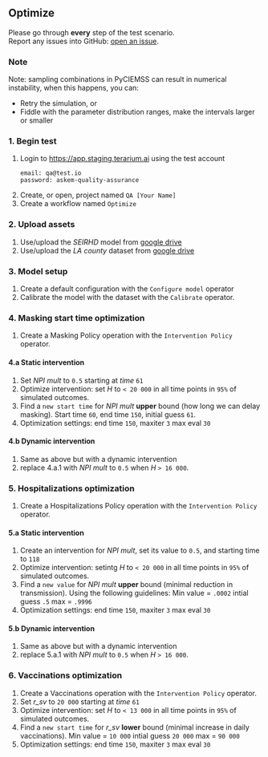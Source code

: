## Optimize
Please go through __every__ step of the test scenario.\
Report any issues into GitHub: [open an issue](https://github.com/DARPA-ASKEM/terarium/issues/new?assignees=&labels=bug%2C+Q%26A&template=qa-issue.md&title=%5BBUG%5D%3A+).

### Note
Note: sampling combinations in PyCIEMSS can result in numerical instability, when this happens, you can:
- Retry the simulation, or
- Fiddle with the parameter distribution ranges, make the intervals larger or smaller

### 1. Begin test
1. Login to https://app.staging.terarium.ai using the test account
    ```
    email: qa@test.io
    password: askem-quality-assurance
    ```
2. Create, or open, project named `QA [Your Name]`
3. Create a workflow named `Optimize`

### 2. Upload assets
1. Use/upload the _SEIRHD_ model from [google drive]([https://drive.google.com/drive/folders/1bllvuKt6ZA1vc36AW3Xet4y6ZAnwnaVN](https://drive.google.com/file/d/1wCZl0NCjN6jZeoEy5UNVbElW8a4xQHXw/view?usp=drive_link))
2. Use/upload the _LA county_ dataset from [google drive]([https://drive.google.com/drive/folders/1bllvuKt6ZA1vc36AW3Xet4y6ZAnwnaVN](https://drive.google.com/file/d/1gW-q-N_pLOAUp151NyPAuXNL1WTBRDak/view?usp=drive_link))

### 3. Model setup
1. Create a default configuration with the `Configure model` operator
2. Calibrate the model with the dataset with the `Calibrate` operator.

### 4. Masking start time optimization
1. Create a Masking Policy operation with the `Intervention Policy` operator.

#### 4.a Static intervention
1. Set _NPI mult_ to `0.5` starting at _time_ `61` 
2. Optimize intervention: set _H_ to `< 20 000` in all time points in `95%` of simulated outcomes. 
3. Find a `new start time` for _NPI mult_ **upper** bound (how long we can delay masking). Start time `60`, end time `150`, initial guess `61`. 
4. Optimization settings: end time `150`, maxiter `3` max eval `30`

#### 4.b Dynamic intervention
1. Same as above but with a dynamic intervention 
2. replace 4.a.1 with _NPI mult_ to `0.5` when _H_ `> 16 000`.

### 5. Hospitalizations optimization
1. Create a Hospitalizations Policy operation with the `Intervention Policy` operator.

#### 5.a Static intervention
1. Create an intervention for _NPI mult_, set its value to `0.5`, and starting time to `118`
2. Optimize intervention: setintg _H_ to `< 20 000` in all time points in `95%` of simulated outcomes.
3. Find a `new value` for _NPI mult_ **upper** bound (minimal reduction in transmission). Using the following guidelines: Min value = `.0002` intial guess `.5` max = `.9996`
4. Optimization settings: end time `150`, maxiter `3` max eval `30`

#### 5.b Dynamic intervention
1. Same as above but with a dynamic intervention
2. replace 5.a.1 with _NPI mult_ to `0.5` when _H_ `> 16 000`.

### 6. Vaccinations optimization
1. Create a Vaccinations operation with the `Intervention Policy` operator.
2. Set _r_sv_ to `20 000` starting at _time_ `61`
3. Optimize intervention: set _H_ to `< 13 000` in all time points in `95%` of simulated outcomes.
4. Find a `new start time` for _r_sv_ **lower** bound (minimal increase in daily vaccinations). Min value = `10 000` intial guess `20 000` max = `90 000`
5. Optimization settings: end time `150`, maxiter `3` max eval `30`
